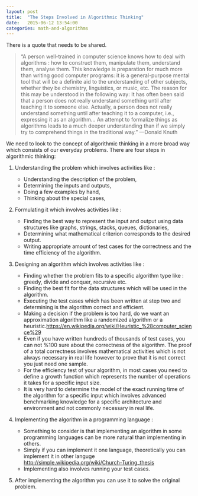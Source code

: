 ```yaml
---
layout: post
title:  "The Steps Involved in Algorithmic Thinking"
date:   2015-06-12 13:54:00
categories: math-and-algorithms
---
```


There is a quote that needs to be shared. 

> “A person well-trained in computer science knows how to deal with algorithms : how
to construct them, manipulate them, understand them, analyse them. This
knowledge is preparation for much more than writing good computer programs: it 
is a general-purpose mental tool that will be a definite aid to the understanding of
other subjects, whether they be chemistry, linguistics, or music, etc. The reason
for this may be understood in the following way: It has often been said that a
person does not really understand something until after teaching it to someone 
else. 
Actually, a person does not really understand something until after 
teaching it to a computer, i.e., expressing it as an algorithm...
An attempt to formalize things as algorithms leads to a much deeper understanding than if we simply 
try to comprehend things in the traditional way.”
—Donald Knuth

We need to look to the concept of algorithmic thinking in a more broad way which consists of our everyday problems.
There are four steps in algorithmic thinking:

 1. Understanding the problem which involves activities like : 
    * Understanding the description of the problem, 
	* Determining the inputs and outputs, 
	* Doing a few examples by hand, 
	* Thinking about the special cases,
	
 2. Formulating it which involves activities like : 
	* Finding the best way to represent the input and output using data structures like graphs, strings, stacks, queues, dictionaries,
	* Determining what mathematical criterion corresponds to the desired output.
	* Writing appropriate amount of test cases for the correctness and the time efficiency of the algorithm.
 3. Designing an algorithm which involves activities like :
    * Finding whether the problem fits to a specific algorithm type like : greedy, divide and conquer, recursive etc.
	* Finding the best fit for the data structures which will be used in the algorithm.
	* Executing the test cases which has been written at step two and determining is the algorithm correct and efficient.
	* Making a decision if the problem is too hard, do we want an approximation algorithm like a randomized algorithm or a heuristic.<https://en.wikipedia.org/wiki/Heuristic_%28computer_science%29>
	* Even if you have written hundreds of thousands of test cases, you can not %100 sure about the correctness of the algorithm. 
The proof of a total correctness involves mathematical activities which is not always necessary in real life however to prove that it is not correct you just need one sample.
    * For the efficiency test of your algorithm, in most cases you need to define a growth function which represents the number of operations it takes for a specific input size.
	* It is very hard to determine the model of the exact running time of the algorithm for a specific input which involves advanced benchmarking knowledge for a specific architecture and environment and not commonly 
necessary in real life.
 4. Implementing the algorithm in a programming language :
	* Something to consider is that implementing an algorithm in some programming languages can be more natural than implementing in others.
	* Simply if you can implement it one language, theoretically you can implement it in other languge <http://simple.wikipedia.org/wiki/Church-Turing_thesis>
	* Implementing also involves running your test cases.
 5. After implementing the algorithm you can use it to solve the original problem.
